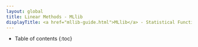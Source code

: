 ```yaml
---
layout: global
title: Linear Methods - MLlib
displayTitle: <a href="mllib-guide.html">MLlib</a> - Statistical Functions
---
```


* Table of contents
{:toc}

